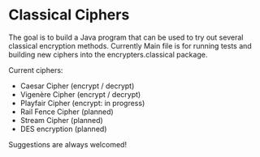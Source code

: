 # Classical Ciphers
The goal is to build a Java program that can be used to try out several classical encryption methods.
Currently Main file is for running tests and building new ciphers into the encrypters.classical package.

Current ciphers:
- Caesar Cipher (encrypt / decrypt)
- Vigenère Cipher (encrypt / decrypt)
- Playfair Cipher (encrypt: in progress)
- Rail Fence Cipher (planned)
- Stream Cipher (planned)
- DES encryption (planned)

Suggestions are always welcomed!
